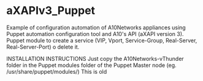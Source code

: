 # aXAPIv3_Puppet
Example of configuration automation of A10Networks appliances using Puppet automation configuration tool and A10's API (aXAPI version 3).
Puppet module to create a service (VIP, Vport, Service-Group, Real-Server, Real-Server-Port) o delete it.

INSTALLATION INSTRUCTIONS
Just copy the A10Networks-vThunder folder in the Puppet modules folder of the Puppet Master node (eg. /usr/share/puppet/modules/)
This is old
